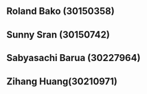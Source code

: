 ## Roland Bako (30150358)
## Sunny Sran (30150742)
## Sabyasachi Barua (30227964)
## Zihang Huang(30210971)